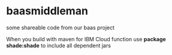 # baasmiddleman
some shareable code from our baas project 

When you build with maven for IBM Cloud function use
__package shade:shade__
to include all dependent jars
